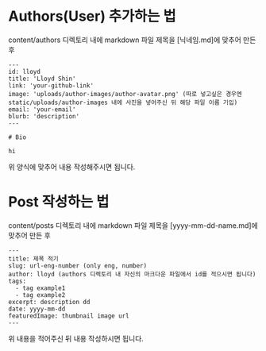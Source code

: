 # Authors(User) 추가하는 법

content/authors 디렉토리 내에 markdown 파일 제목을 [닉네임.md]에 맞추어 만든 후

```
---
id: lloyd
title: 'Lloyd Shin'
link: 'your-github-link'
image: 'uploads/author-images/author-avatar.png' (따로 넣고싶은 경우엔 static/uploads/author-images 내에 사진을 넣어주신 뒤 해당 파일 이름 기입)
email: 'your-email'
blurb: 'description'
---

# Bio

hi
```

위 양식에 맞추어 내용 작성해주시면 됩니다.

# Post 작성하는 법

content/posts 디렉토리 내에 markdown 파일 제목을 [yyyy-mm-dd-name.md]에 맞추어 만든 후

```
---
title: 제목 적기
slug: url-eng-number (only eng, number)
author: lloyd (authors 디렉토리 내 자신의 마크다운 파일에서 id를 적으시면 됩니다)
tags:
  - tag example1
  - tag example2
excerpt: description dd
date: yyyy-mm-dd
featuredImage: thumbnail image url
---
```

위 내용을 적어주신 뒤 내용 작성하시면 됩니다.
